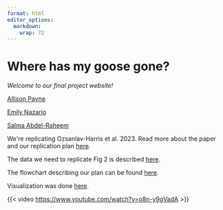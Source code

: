 ```yaml
---
format: html
editor_options: 
  markdown: 
    wrap: 72
---
```


# Where has my goose gone?

*Welcome to our final project website!*

[Allison Payne](https://allisonpayne.github.io/finalproject)

[Emily Nazario](https://github.com/enazario11/finalproject)

[Salma Abdel-Raheem](https://github.com/stabdelraheem/finalproject)

We're replicating Ozsanlav-Harris et al. 2023. Read more about the paper
and our replication plan [here](summary.html).

The data we need to replicate Fig 2 is described
[here](dataDescription.html).

The flowchart describing our plan can be found [here](flow.html).

Visualization was done [here](viz.html).

{{< video https://www.youtube.com/watch?v=o8n-y9gVadA >}}
